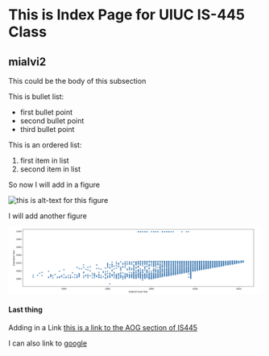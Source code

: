 # This is Index Page for UIUC IS-445 Class

## mialvi2

This could be the body of this subsection 

This is bullet list: 
* first bullet point
* second bullet point
* third bullet point

This is an ordered list:
1. first item in list
2. second item in list
  
So now I will add in a figure

![this is alt-text for this figure](https://uiuc-ischool-dataviz.github.io/spring2019online/week04/data/littleCorgiInHat.png)

I will add another figure

![this is alt-text for screenshot figure](https://github.com/mirfanalvi/mirfanalvi.github.io/blob/main/github_screenshot1.png?raw=true)


#### Last thing

Adding in a Link [this is a link to the AOG section of IS445](https://uiuc-ischool-dataviz.github.io/is445AOG_fall2020/)


I can also link to [google](https://www.google.com/)
